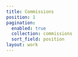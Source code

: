 ```yaml
---
title: Commissions
position: 1
pagination:
  enabled: true
  collection: commissions
  sort_field: position
layout: work
---
```


